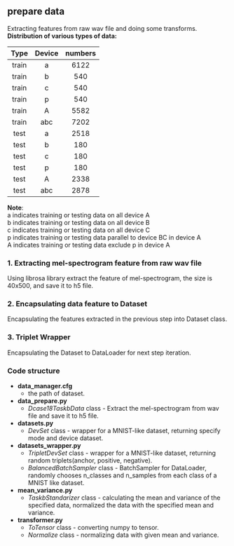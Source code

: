 ## prepare data
Extracting features from raw wav file and doing some transforms.  
**Distribution of various types of data:**  

| Type | Device | numbers |  
|:----: | :----: | :----: |  
| train | a | 6122|
| train | b | 540 |
| train | c | 540 |
| train | p | 540 |
| train | A | 5582|
| train | abc| 7202|
| test | a | 2518|
| test | b | 180 |
| test | c | 180 |
| test | p | 180 |
| test | A | 2338 |
| test | abc| 2878 |

**Note**:  
a indicates training or testing data on all device A  
b indicates training or testing data on all device B  
c indicates training or testing data on all device C  
p indicates training or testing data parallel to device BC in device A  
A indicates training or testing data exclude p in device A 

### 1. Extracting mel-spectrogram feature from raw wav file  
Using librosa library extract the feature of mel-spectrogram, the size is 40x500, and save it to h5 file.
    
### 2. Encapsulating data feature to Dataset  
Encapsulating the features extracted in the previous step into Dataset class.  
### 3. Triplet Wrapper
Encapsulating the Dataset to DataLoader for next step iteration.  


### Code structure  
- **data_manager.cfg**
    - the path of dataset.
- **data_prepare.py**  
    - *Dcase18TaskbData* class - Extract the mel-spectrogram from wav file and save it to h5 file.  
- **datasets.py**  
    - *DevSet* class - wrapper for a MNIST-like dataset, returning specify mode and device dataset.  
- **datasets_wrapper.py**  
    - *TripletDevSet* class - wrapper for a MNIST-like dataset, returning random triplets(anchor, positive, negative).  
    - *BalancedBatchSampler* class - BatchSampler for DataLoader, randomly chooses n_classes and n_samples from each 
    class of a MNIST like dataset.  
- **mean_variance.py**  
    - *TaskbStandarizer* class - calculating the mean and variance of the specified data, 
    normalized the data with the specified mean and variance.
- **transformer.py**
    - *ToTensor* class - converting numpy to tensor.  
    - *Normalize* class - normalizing data with given mean and variance.  
        
